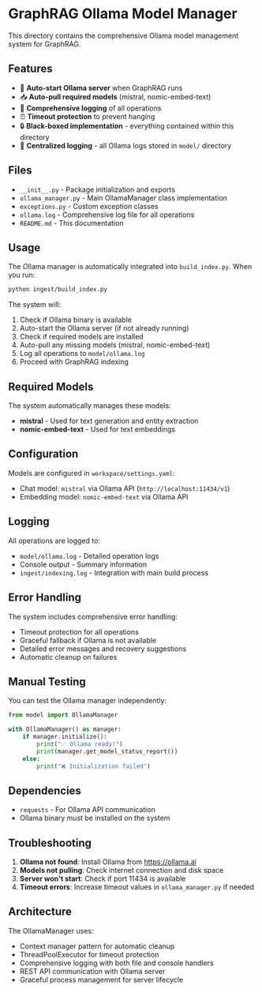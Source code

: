 # GraphRAG Ollama Model Manager

This directory contains the comprehensive Ollama model management system for GraphRAG.

## Features

- 🚀 **Auto-start Ollama server** when GraphRAG runs
- 📥 **Auto-pull required models** (mistral, nomic-embed-text)
- 📝 **Comprehensive logging** of all operations
- ⏰ **Timeout protection** to prevent hanging
- 🔒 **Black-boxed implementation** - everything contained within this directory
- 📁 **Centralized logging** - all Ollama logs stored in `model/` directory

## Files

- `__init__.py` - Package initialization and exports
- `ollama_manager.py` - Main OllamaManager class implementation
- `exceptions.py` - Custom exception classes
- `ollama.log` - Comprehensive log file for all operations
- `README.md` - This documentation

## Usage

The Ollama manager is automatically integrated into `build_index.py`. When you run:

```bash
python ingest/build_index.py
```

The system will:

1. Check if Ollama binary is available
2. Auto-start the Ollama server (if not already running)
3. Check if required models are installed
4. Auto-pull any missing models (mistral, nomic-embed-text)
5. Log all operations to `model/ollama.log`
6. Proceed with GraphRAG indexing

## Required Models

The system automatically manages these models:
- **mistral** - Used for text generation and entity extraction
- **nomic-embed-text** - Used for text embeddings

## Configuration

Models are configured in `workspace/settings.yaml`:
- Chat model: `mistral` via Ollama API (`http://localhost:11434/v1`)
- Embedding model: `nomic-embed-text` via Ollama API

## Logging

All operations are logged to:
- `model/ollama.log` - Detailed operation logs
- Console output - Summary information
- `ingest/indexing.log` - Integration with main build process

## Error Handling

The system includes comprehensive error handling:
- Timeout protection for all operations
- Graceful fallback if Ollama is not available
- Detailed error messages and recovery suggestions
- Automatic cleanup on failures

## Manual Testing

You can test the Ollama manager independently:

```python
from model import OllamaManager

with OllamaManager() as manager:
    if manager.initialize():
        print("✅ Ollama ready!")
        print(manager.get_model_status_report())
    else:
        print("❌ Initialization failed")
```

## Dependencies

- `requests` - For Ollama API communication
- Ollama binary must be installed on the system

## Troubleshooting

1. **Ollama not found**: Install Ollama from https://ollama.ai
2. **Models not pulling**: Check internet connection and disk space
3. **Server won't start**: Check if port 11434 is available
4. **Timeout errors**: Increase timeout values in `ollama_manager.py` if needed

## Architecture

The OllamaManager uses:
- Context manager pattern for automatic cleanup
- ThreadPoolExecutor for timeout protection
- Comprehensive logging with both file and console handlers
- REST API communication with Ollama server
- Graceful process management for server lifecycle
